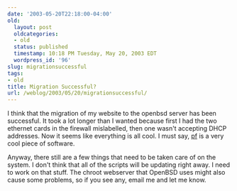 ```yaml
---
date: '2003-05-20T22:18:00-04:00'
old:
  layout: post
  oldcategories:
  - old
  status: published
  timestamp: 10:18 PM Tuesday, May 20, 2003 EDT
  wordpress_id: '96'
slug: migrationsuccessful
tags:
- old
title: Migration Successful?
url: /weblog/2003/05/20/migrationsuccessful/
---
```


I think that the migration of my website to the openbsd server has been
successful.  It took a lot longer than I wanted because first I had the two
ethernet cards in the firewall mislabelled, then one wasn't accepting DHCP
addresses.  Now it seems like everything is all cool.  I must say,
[pf](http://www.benzedrine.cx/pf.html) is a very cool piece of software.

Anyway, there still are a few things that need to be taken care of on the
system.  I don't think that all of the scripts will be updating right away.  I
need to work on that stuff.  The chroot webserver that OpenBSD uses might also
cause some problems, so if you see any, email me and let me know.

